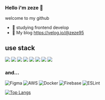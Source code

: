 
### Hello i'm zeze 👋
welcome to my github



- 🌱 studying frontend develop
- 📄 My blog https://velog.io/@zeze95


## use stack
<div>
  
<img src="https://img.shields.io/badge/html5-E34F26?stylestyle=flat&logo=html5&logoColor=white">
<img src="https://img.shields.io/badge/css3-1572B6?style=flat&logo=css3&logoColor=white">
<img src="https://img.shields.io/badge/Javascript-F7DF1E?style=flat&logo=javascript&logoColor=white">
<img src="https://img.shields.io/badge/React-61DAFB?style=flat&logo=react&logoColor=ffffff"/>
<img src="https://img.shields.io/badge/Emotion-ff69b4?style=flat&logo=emotion&logoColor=white">
<img src="https://img.shields.io/badge/Typescript-3178C6?style=flat&logo=typescript&logoColor=white">
<img src="https://img.shields.io/badge/nextjs-000000?style=flat&logo=Next.js&logoColor=white">
<img src="https://img.shields.io/badge/graphQL-E10098?style=flat&logo=graphQL&logoColor=white">

</div>

<!-- ### will study(maybe...)
<div>
<img src="https://img.shields.io/badge/ReactNative-61DAFB?style=flat&logo=react&logoColor=ffffff"/>
</div>
 -->
### and...
<div>

 ![Figma](https://img.shields.io/badge/figma-%23F24E1E.svg?style=for-the-badge&logo=figma&logoColor=white)   ![AWS](https://img.shields.io/badge/AWS-%23FF9900.svg?style=for-the-badge&logo=amazon-aws&logoColor=white)
![Docker](https://img.shields.io/badge/docker-%230db7ed.svg?style=for-the-badge&logo=docker&logoColor=white) ![Firebase](https://img.shields.io/badge/Firebase-039BE5?style=for-the-badge&logo=Firebase&logoColor=white) ![ESLint](https://img.shields.io/badge/ESLint-4B3263?style=for-the-badge&logo=eslint&logoColor=white)


  
</div>
  
  
  <div>

[![Top Langs](https://github-readme-stats.vercel.app/api/top-langs/?username=zeze95&hide=dockerfile,shell,css)](https://github.com/zeze95/github-readme-stats)

  </div>
<!-- 


<div align=center>
<a href="https://github.com/zeze95"><img align="center" style="height:180px" src="https://github-readme-stats.vercel.app/api?username=zeze95&show_icons=true&theme=buefy&count_private=true&hide_border=true" alt="zeze95's github stats" /></a> 
</div> -->

  
</div>
<!-- 


<div align=center>
<a href="https://github.com/zeze95"><img align="center" style="height:180px" src="https://github-readme-stats.vercel.app/api?username=zeze95&show_icons=true&theme=buefy&count_private=true&hide_border=true" alt="zeze95's github stats" /></a> 
</div> -->

